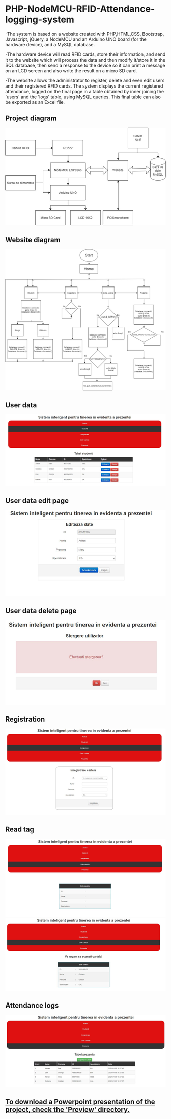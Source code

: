 # PHP-NodeMCU-RFID-Attendance-logging-system
-The system is based on a website created with PHP,HTML,CSS, Bootstrap, Javascript, jQuery, a NodeMCU and an Arduino UNO board (for the hardware device), and a MySQL database.

-The hardware device will read RFID cards, store their information, and send it to the website which will process the data and then modify it/store it in the SQL database, then send a response to the device so it can print a message on an LCD screen and also write the result on a micro SD card.

-The website allows the administrator to register, delete and even edit users and their registered RFID cards. The system displays the current registered attendance, logged on the final page in a table obtained by inner joining the 'users' and the 'logs' table, using MySQL queries. This final table can also be exported as an Excel file.

<h2>Project diagram</h2>
<img src="Preview/bloc.jpg">
<h2>Website diagram</h2>
<img src="Preview/site.jpg">
<h2>User data</h2>
<img src="Preview/studenti.JPG">
<h2>User data edit page</h2>
<img src="Preview/edit.JPG">
<h2>User data delete page</h2>
<img src="Preview/delete.JPG">
<h2>Registration</h2>
<img src="Preview/inregistrare.JPG">
<h2>Read tag</h2>
<img src="Preview/date cartela.JPG">
<img src="Preview/date.JPG">
<h2>Attendance logs</h2>
<img src="Preview/prezenta.JPG">

<a href="https://github.com/chrisssCurry/IoT-RFID-Attendance-logging-system/tree/main/Preview"><h2>To download a Powerpoint presentation of the project, check the 'Preview' directory.</h2></a>
